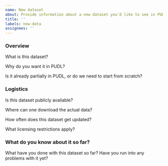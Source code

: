 ```yaml
---
name: New dataset
about: Provide information about a new dataset you'd like to see in PUDL
title: ''
labels: new-data
assignees: ''
---
```


### Overview

What is this dataset?

Why do you want it in PUDL?

Is it already partially in PUDL, or do we need to start from scratch?

### Logistics

Is this dataset publicly available?

Where can one download the actual data?

How often does this dataset get updated?

What licensing restrictions apply?

### What do you know about it so far?

What have you done with this dataset so far? Have you run into any problems with
it yet?
